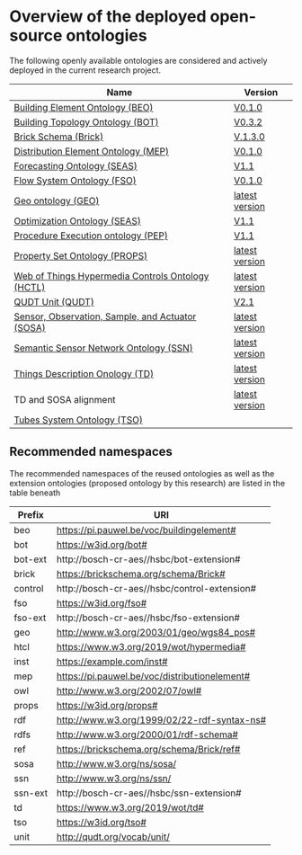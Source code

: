 
# Overview of the deployed open-source ontologies 
The following openly available ontologies are considered and actively deployed in the current research project.

| Name | Version |
|------|----------|
| [Building Element Ontology (BEO)](https://pi.pauwel.be/voc/buildingelement/index-en.html) | [V0.1.0](https://pi.pauwel.be/voc/buildingelement/ontology.ttl) |
| [Building Topology Ontology (BOT)](https://w3c-lbd-cg.github.io/bot/) | [V0.3.2](https://github.com/w3c-lbd-cg/bot) |
| [Brick Schema (Brick)](https://github.com/BrickSchema/docs)| [V.1.3.0](https://brickschema.org/schema/1.3.0/Brick.ttl)|
|[Distribution Element Ontology (MEP)](https://pi.pauwel.be/voc/distributionelement/index-en.html)|[V0.1.0](https://pi.pauwel.be/voc/distributionelement/index-en.html)|
| [Forecasting Ontology (SEAS)](https://ci.mines-stetienne.fr/seas/ForecastingOntology-1.1)|[V1.1](https://w3id.org/seas/ForecastingOntology-1.1.ttl)|
| [Flow System Ontology (FSO)](https://alikucukavci.github.io/FSO/)|[V0.1.0](https://github.com/alikucukavci/FSO/blob/master/fso.ttl)|
| [Geo ontology (GEO)](https://www.w3.org/2005/Incubator/geo/XGR-geo-ont-20071023/#ontologies) | [latest version](http://www.w3.org/2005/Incubator/geo/XGR-geo-ont/) |
| [Optimization Ontology (SEAS)](https://ci.mines-stetienne.fr/seas/OptimizationOntology-1.1)|[V1.1](https://w3id.org/seas/OptimizationOntology-1.1)|
| [Procedure Execution ontology (PEP)](https://ci.mines-stetienne.fr/pep/)|[V1.1](https://w3id.org/pep/pep-1.1)|
| [Property Set Ontology (PROPS)](https://github.com/w3c-lbd-cg/lbd/tree/gh-pages/presentations/props)|[latest version](https://github.com/maximelefrancois86/props)|
| [Web of Things Hypermedia Controls Ontology (HCTL)](https://www.w3.org/2019/wot/hypermedia)| [latest version](https://github.com/w3c/wot-thing-description/blob/main/ontology/hctl.ttl) |
| [QUDT Unit (QUDT)](https://www.qudt.org/pages/QUDToverviewPage.html)|[V2.1](qudt.org/2.1/vocab/unit)|
| [Sensor, Observation, Sample, and Actuator (SOSA)](https://www.w3.org/TR/vocab-ssn/)|[latest version](https://www.w3.org/ns/sosa/)|
| [Semantic Sensor Network Ontology (SSN)](https://www.w3.org/TR/vocab-ssn)|[latest version](http://www.w3.org/ns/ssn/)|
|[Things Description Onology (TD)](https://www.w3.org/2019/wot/td)|[latest version](https://github.com/w3c/wot-thing-description/blob/main/ontology/td.ttl)|
|TD and SOSA alignment|[latest version](https://github.com/w3c/wot-thing-description/blob/main/ontology/td-sosa.ttl)|
|[Tubes System Ontology (TSO)](https://rwth-e3d.github.io/tso/)|[]()|


## Recommended namespaces
The recommended namespaces of the reused ontologies as well as the extension ontologies (proposed ontology by this research) are listed in the table beneath

| **Prefix** | **URI** |
|------------|---------|
| beo        | https://pi.pauwel.be/voc/buildingelement# |
| bot        | https://w3id.org/bot# |
| bot-ext    | http://bosch-cr-aes//hsbc/bot-extension# |
| brick      | https://brickschema.org/schema/Brick# |
| control    | http://bosch-cr-aes//hsbc/control-extension# |
| fso        | https://w3id.org/fso# |
| fso-ext    | http://bosch-cr-aes//hsbc/fso-extension# |
| geo        | http://www.w3.org/2003/01/geo/wgs84_pos# |
| htcl       | https://www.w3.org/2019/wot/hypermedia# |
| inst       | https://example.com/inst# |
| mep        | https://pi.pauwel.be/voc/distributionelement# |
| owl        | http://www.w3.org/2002/07/owl# |
| props      | https://w3id.org/props# |
| rdf        | http://www.w3.org/1999/02/22-rdf-syntax-ns# |
| rdfs       | http://www.w3.org/2000/01/rdf-schema# |
| ref        | https://brickschema.org/schema/Brick/ref# |
| sosa       | http://www.w3.org/ns/sosa/ |
| ssn        | http://www.w3.org/ns/ssn/ |
| ssn-ext    | http://bosch-cr-aes//hsbc/ssn-extension# |
| td         | https://www.w3.org/2019/wot/td# |
| tso        | https://w3id.org/tso# |
| unit       | http://qudt.org/vocab/unit/ |


